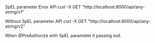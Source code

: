 SpEL parameter Error API 
curl -X GET "http://localhost:8000/api/any-string/v1"

Without SpEL parameter API
curl -X GET "http://localhost:8000/api/any-string/v2"

When @PreAuthorize with SpEL parameter it passing null.
